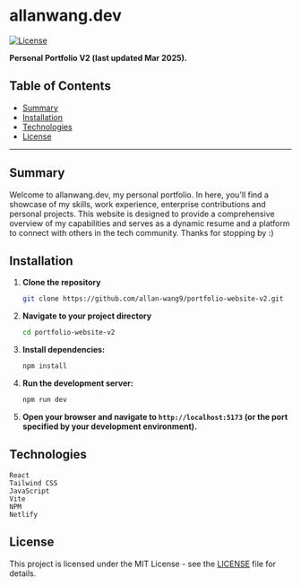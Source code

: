 # allanwang.dev

[![License](https://img.shields.io/badge/license-MIT-blue.svg)](LICENSE)

**Personal Portfolio V2 (last updated Mar 2025).**

## Table of Contents

-   [Summary](#summary)
-   [Installation](#installation)
-   [Technologies](#technologies)
-   [License](#license)

---

## Summary

Welcome to allanwang.dev, my personal portfolio. In here, you'll find a showcase of my skills, work experience, enterprise contributions and personal projects. This website is designed to provide a comprehensive overview of my capabilities and serves as a dynamic resume and a platform to connect with others in the tech community. Thanks for stopping by :)

## Installation

1.  **Clone the repository**
    ```bash
    git clone https://github.com/allan-wang9/portfolio-website-v2.git
    ```
2.  **Navigate to your project directory**
    ```bash
    cd portfolio-website-v2
    ```
    
3.  **Install dependencies:**

    ```bash
    npm install
    ```

4.  **Run the development server:**

    ```bash
    npm run dev
    ```

5.  **Open your browser and navigate to `http://localhost:5173` (or the port specified by your development environment).**

## Technologies
    React
    Tailwind CSS
    JavaScript
    Vite
    NPM
    Netlify

## License
This project is licensed under the MIT License - see the [LICENSE](LICENSE) file for details.